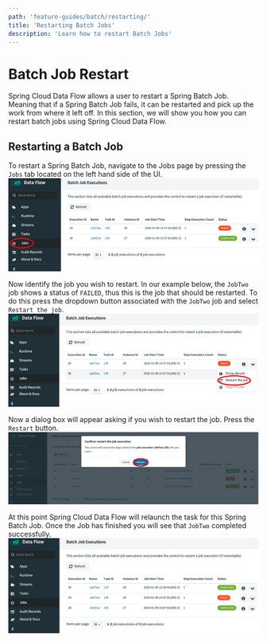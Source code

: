 ```yaml
---
path: 'feature-guides/batch/restarting/'
title: 'Restarting Batch Jobs'
description: 'Learn how to restart Batch Jobs'
---
```


# Batch Job Restart

Spring Cloud Data Flow allows a user to restart a Spring Batch Job. Meaning that if a Spring Batch Job fails, it can be restarted and pick up the work from where it left off. In this section, we will show you how you can restart batch jobs using Spring Cloud Data Flow.

## Restarting a Batch Job

To restart a Spring Batch Job, navigate to the Jobs page by pressing the `Jobs` tab located on the left hand side of the UI.
![Create Schedule](images/SCDF-job-page.png)

Now identify the job you wish to restart. In our example below, the `JobTwo` job shows a status of `FAILED`, thus this is the job that should be restarted.
To do this press the dropdown button associated with the `JobTwo` job and select `Restart the job`.
![Create Schedule](images/SCDF-job-restart.png)

Now a dialog box will appear asking if you wish to restart the job. Press the `Restart` button.
![Create Schedule](images/SCDF-job-restart-verify.png)

At this point Spring Cloud Data Flow will relaunch the task for this Spring Batch Job.
Once the Job has finished you will see that `JobTwo` completed successfully.
![Create Schedule](images/SCDF-job-page-after-restart.png)
